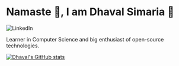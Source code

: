 # Namaste :pray:, I am Dhaval Simaria 👋 <br>

![LinkedIn](https://img.shields.io/badge/-Dhaval%20Simaria-blue?style=flat-square&logo=Linkedin&logoColor=white&link=https://www.linkedin.com/in/dhavalsimaria/)

Learner in Computer Science and big enthusiast of open-source technologies.

[![Dhaval's GitHub stats](https://github-readme-stats.vercel.app/api?username=dhavalsimaria&theme=vue-dark)](https://github.com/dhavalsimaria/github-readme-stats)

<!--
**dhavalsimaria/dhavalsimaria** is a ✨ _special_ ✨ repository because its `README.md` (this file) appears on your GitHub profile.

Here are some ideas to get you started:

- 🔭 I’m currently working on ...
- 🌱 I’m currently learning ...
- 👯 I’m looking to collaborate on ...
- 🤔 I’m looking for help with ...
- 💬 Ask me about ...
- 📫 How to reach me: ...
- 😄 Pronouns: ...
- ⚡ Fun fact: ...
-->
